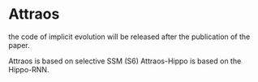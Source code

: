 # Attraos

the code of implicit evolution will be released after the publication of the paper.

Attraos is based on selective SSM (S6)
Attraos-Hippo is based on the Hippo-RNN.

